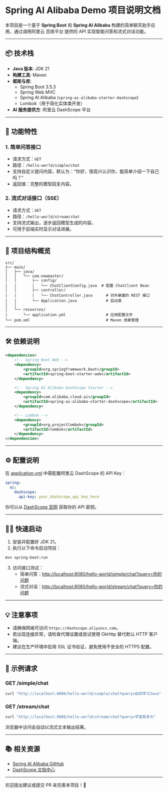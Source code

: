 # Spring AI Alibaba Demo 项目说明文档

本项目是一个基于 **Spring Boot** 和 **Spring AI Alibaba** 构建的简单聊天助手应用，通过调用阿里云 百炼平台 提供的 API 实现智能问答和流式对话功能。

---

## 📦 技术栈

- **Java 版本**: JDK 21
- **构建工具**: Maven
- **框架与库**:
    - Spring Boot 3.5.3
    - Spring Web MVC
    - Spring AI Alibaba (`spring-ai-alibaba-starter-dashscope`)
    - Lombok（用于简化实体类开发）
- **AI 服务提供方**: 阿里云 DashScope 平台

---

## 🧠 功能特性

### 1. 简单问答接口
- 请求方式：`GET`
- 路径：`/hello-world/simple/chat`
- 支持自定义提问内容，默认为：“你好，很高兴认识你，能简单介绍一下自己吗？”
- 返回值：完整的模型回复内容。

### 2. 流式对话接口（SSE）
- 请求方式：`GET`
- 路径：`/hello-world/stream/chat`
- 支持流式输出，逐步返回模型生成的内容。
- 可用于前端实时显示对话进展。

---

## 📁 项目结构概览

```
src/
├── main/
│   ├── java/
│   │   └── com.newmaster/
│   │       ├── config/
│   │       │   └── ChatClientConfig.java  # 配置 ChatClient Bean
│   │       ├── controller/
│   │       │   └── ChatController.java      # 对外暴露的 REST 接口
│   │       └── Application.java             # 启动类
│   │
│   └── resources/
│       └── application.yml                  # 应用配置文件
└── pom.xml                                  # Maven 依赖管理
```


---

## 🛠️ 依赖说明

```xml
<dependencies>
    <!-- Spring Boot Web -->
    <dependency>
        <groupId>org.springframework.boot</groupId>
        <artifactId>spring-boot-starter-web</artifactId>
    </dependency>

    <!-- Spring AI Alibaba DashScope Starter -->
    <dependency>
        <groupId>com.alibaba.cloud.ai</groupId>
        <artifactId>spring-ai-alibaba-starter-dashscope</artifactId>
    </dependency>

    <!-- Lombok -->
    <dependency>
        <groupId>org.projectlombok</groupId>
        <artifactId>lombok</artifactId>
    </dependency>
</dependencies>
```


---

## ⚙️ 配置说明

在 [application.yml](file://K:\java_workspace\spring-ai-alibaba-demo\target\classes\application.yml) 中需配置阿里云 DashScope 的 API Key：

```yaml
spring:
  ai:
    dashscope:
      api-key: your_dashscope_api_key_here
```


你可以从 [DashScope 官网](https://help.aliyun.com/document_detail/498574.html) 获取你的 API 密钥。

---

## 🏃‍♂️ 快速启动

1. 安装并配置好 JDK 21。
2. 执行以下命令启动项目：

```bash
mvn spring-boot:run
```


3. 访问接口测试：
    - 简单问答：[http://localhost:8080/hello-world/simple/chat?query=你的问题](http://localhost:8080/hello-world/simple/chat?query=你的问题)
    - 流式对话：[http://localhost:8080/hello-world/stream/chat?query=你的问题](http://localhost:8080/hello-world/stream/chat?query=你的问题)

---

## 💡 注意事项

- 请确保网络可访问 `https://dashscope.aliyuncs.com`。
- 若出现连接异常，请检查代理设置或尝试使用 OkHttp 替代默认 HTTP 客户端。
- 建议在生产环境中启用 SSL 证书验证，避免使用不安全的 HTTPS 配置。

---

## 📝 示例请求

### GET /simple/chat

```bash
curl "http://localhost:8080/hello-world/simple/chat?query=如何学习Java"
```


### GET /stream/chat

```bash
curl "http://localhost:8080/hello-world/stream/chat?query=宇宙有多大"
```


浏览器中访问会自动以流式文本输出结果。

---

## 📚 相关资源

- [Spring AI Alibaba GitHub](https://github.com/alibaba/spring-ai-alibaba)
- [DashScope 文档中心](https://help.aliyun.com/document_detail/498574.html)

---

欢迎提出建议或提交 PR 来完善本项目！🚀